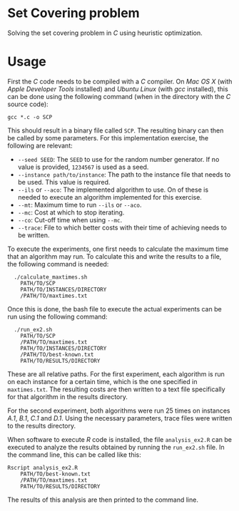 # Set Covering problem
Solving the set covering problem in _C_ using heuristic optimization.

# Usage
First the _C_ code needs to be compiled with a _C_ compiler.
On _Mac OS X_ (with _Apple Developer Tools_ installed) and _Ubuntu Linux_ (with _gcc_ installed), this can be done using the following command (when in the directory with the _C_ source code):
```
gcc *.c -o SCP
```
This should result in a binary file called `SCP`.
 The resulting binary can then be called by some parameters. For this implementation exercise, the following are relevant:
- `--seed SEED`: The `SEED` to use for the random number generator. If no value is provided, `1234567` is used as a seed.
- `--instance path/to/instance`: The path to the instance file that needs to be used. This value is required.
- `--ils` or `--aco`: The implemented algorithm to use. On of these is needed to execute an algorithm implemented for this exercise.
- `--mt`: Maximum time to run `--ils` or `--aco`.
- `--mc`: Cost at which to stop iterating.
- `--co`: Cut-off time when using `--mc`.
- `--trace`: File to which better costs with their time of achieving needs to be written.

To execute the experiments, one first needs to calculate the maximum time that an algorithm may run. To calculate this and write the results to a file, the following command is needed:
```
  ./calculate_maxtimes.sh
    PATH/TO/SCP
    PATH/TO/INSTANCES/DIRECTORY
    /PATH/TO/maxtimes.txt
```

Once this is done, the bash file to execute the actual experiments can be run using the following command:
```
  ./run_ex2.sh
    PATH/TO/SCP
    /PATH/TO/maxtimes.txt
    PATH/TO/INSTANCES/DIRECTORY
    /PATH/TO/best-known.txt
    PATH/TO/RESULTS/DIRECTORY
```
These are all relative paths. For the first experiment, each algorithm is run on each instance for a certain time, which is the one specified in `maxtimes.txt`. The resulting costs are then written to a text file specifically for that algorithm in the results directory.

For the second experiment, both algorithms were run 25 times on instances _A.1_, _B.1_, _C.1_ and _D.1_. Using the necessary parameters, trace files were written to the results directory.

When software to execute _R_ code is installed, the file `analysis_ex2.R` can be executed to analyze the results obtained by running the `run_ex2.sh` file. In the command line, this can be called like this:
```
Rscript analysis_ex2.R
    PATH/TO/best-known.txt
    /PATH/TO/maxtimes.txt
    PATH/TO/RESULTS/DIRECTORY
```
The results of this analysis are then printed to the command line.
